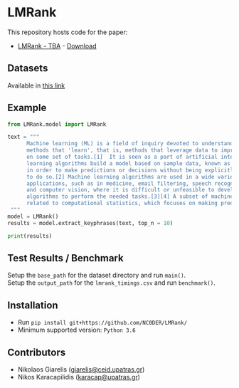# LMRank

This repository hosts code for the paper:

* [LMRank - TBA]() - [Download]()

## Datasets
Available in [this link]()

## Example
```python
from LMRank.model import LMRank

text = """
      Machine learning (ML) is a field of inquiry devoted to understanding and building 
      methods that 'learn', that is, methods that leverage data to improve performance 
      on some set of tasks.[1]  It is seen as a part of artificial intelligence. Machine 
      learning algorithms build a model based on sample data, known as training data, 
      in order to make predictions or decisions without being explicitly programmed 
      to do so.[2] Machine learning algorithms are used in a wide variety of 
      applications, such as in medicine, email filtering, speech recognition, agriculture, 
      and computer vision, where it is difficult or unfeasible to develop conventional 
      algorithms to perform the needed tasks.[3][4] A subset of machine learning is closely 
      related to computational statistics, which focuses on making predictions using computers.
 """
model = LMRank()
results = model.extract_keyphrases(text, top_n = 10)

print(results)
```

## Test Results / Benchmark
Setup the `base_path` for the dataset directory and run `main()`.  
Setup the `output_path` for the `lmrank_timings.csv` and run `benchmark()`.  

## Installation
* Run `pip install git+https://github.com/NC0DER/LMRank/`
* Minimum supported version: `Python 3.6`

## Contributors
* Nikolaos Giarelis (giarelis@ceid.upatras.gr)
* Nikos Karacapilidis (karacap@upatras.gr)
